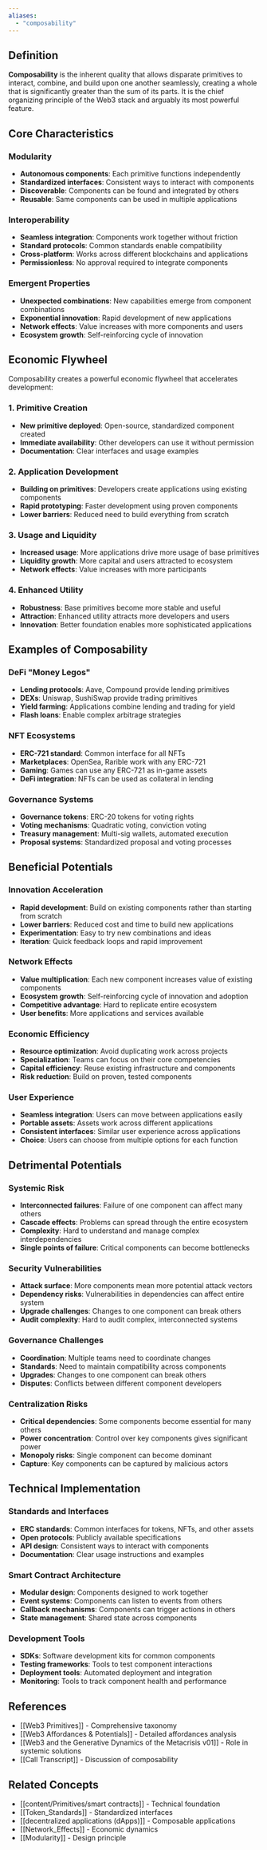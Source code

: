 ```yaml
---
aliases:
  - "composability"
---
```



## Definition

**Composability** is the inherent quality that allows disparate primitives to interact, combine, and build upon one another seamlessly, creating a whole that is significantly greater than the sum of its parts. It is the chief organizing principle of the Web3 stack and arguably its most powerful feature.

## Core Characteristics

### Modularity
- **Autonomous components**: Each primitive functions independently
- **Standardized interfaces**: Consistent ways to interact with components
- **Discoverable**: Components can be found and integrated by others
- **Reusable**: Same components can be used in multiple applications

### Interoperability
- **Seamless integration**: Components work together without friction
- **Standard protocols**: Common standards enable compatibility
- **Cross-platform**: Works across different blockchains and applications
- **Permissionless**: No approval required to integrate components

### Emergent Properties
- **Unexpected combinations**: New capabilities emerge from component combinations
- **Exponential innovation**: Rapid development of new applications
- **Network effects**: Value increases with more components and users
- **Ecosystem growth**: Self-reinforcing cycle of innovation

## Economic Flywheel

Composability creates a powerful economic flywheel that accelerates development:

### 1. Primitive Creation
- **New primitive deployed**: Open-source, standardized component created
- **Immediate availability**: Other developers can use it without permission
- **Documentation**: Clear interfaces and usage examples

### 2. Application Development
- **Building on primitives**: Developers create applications using existing components
- **Rapid prototyping**: Faster development using proven components
- **Lower barriers**: Reduced need to build everything from scratch

### 3. Usage and Liquidity
- **Increased usage**: More applications drive more usage of base primitives
- **Liquidity growth**: More capital and users attracted to ecosystem
- **Network effects**: Value increases with more participants

### 4. Enhanced Utility
- **Robustness**: Base primitives become more stable and useful
- **Attraction**: Enhanced utility attracts more developers and users
- **Innovation**: Better foundation enables more sophisticated applications

## Examples of Composability

### DeFi "Money Legos"
- **Lending protocols**: Aave, Compound provide lending primitives
- **DEXs**: Uniswap, SushiSwap provide trading primitives
- **Yield farming**: Applications combine lending and trading for yield
- **Flash loans**: Enable complex arbitrage strategies

### NFT Ecosystems
- **ERC-721 standard**: Common interface for all NFTs
- **Marketplaces**: OpenSea, Rarible work with any ERC-721
- **Gaming**: Games can use any ERC-721 as in-game assets
- **DeFi integration**: NFTs can be used as collateral in lending

### Governance Systems
- **Governance tokens**: ERC-20 tokens for voting rights
- **Voting mechanisms**: Quadratic voting, conviction voting
- **Treasury management**: Multi-sig wallets, automated execution
- **Proposal systems**: Standardized proposal and voting processes

## Beneficial Potentials

### Innovation Acceleration
- **Rapid development**: Build on existing components rather than starting from scratch
- **Lower barriers**: Reduced cost and time to build new applications
- **Experimentation**: Easy to try new combinations and ideas
- **Iteration**: Quick feedback loops and rapid improvement

### Network Effects
- **Value multiplication**: Each new component increases value of existing components
- **Ecosystem growth**: Self-reinforcing cycle of innovation and adoption
- **Competitive advantage**: Hard to replicate entire ecosystem
- **User benefits**: More applications and services available

### Economic Efficiency
- **Resource optimization**: Avoid duplicating work across projects
- **Specialization**: Teams can focus on their core competencies
- **Capital efficiency**: Reuse existing infrastructure and components
- **Risk reduction**: Build on proven, tested components

### User Experience
- **Seamless integration**: Users can move between applications easily
- **Portable assets**: Assets work across different applications
- **Consistent interfaces**: Similar user experience across applications
- **Choice**: Users can choose from multiple options for each function

## Detrimental Potentials

### Systemic Risk
- **Interconnected failures**: Failure of one component can affect many others
- **Cascade effects**: Problems can spread through the entire ecosystem
- **Complexity**: Hard to understand and manage complex interdependencies
- **Single points of failure**: Critical components can become bottlenecks

### Security Vulnerabilities
- **Attack surface**: More components mean more potential attack vectors
- **Dependency risks**: Vulnerabilities in dependencies can affect entire system
- **Upgrade challenges**: Changes to one component can break others
- **Audit complexity**: Hard to audit complex, interconnected systems

### Governance Challenges
- **Coordination**: Multiple teams need to coordinate changes
- **Standards**: Need to maintain compatibility across components
- **Upgrades**: Changes to one component can break others
- **Disputes**: Conflicts between different component developers

### Centralization Risks
- **Critical dependencies**: Some components become essential for many others
- **Power concentration**: Control over key components gives significant power
- **Monopoly risks**: Single component can become dominant
- **Capture**: Key components can be captured by malicious actors

## Technical Implementation

### Standards and Interfaces
- **ERC standards**: Common interfaces for tokens, NFTs, and other assets
- **Open protocols**: Publicly available specifications
- **API design**: Consistent ways to interact with components
- **Documentation**: Clear usage instructions and examples

### Smart Contract Architecture
- **Modular design**: Components designed to work together
- **Event systems**: Components can listen to events from others
- **Callback mechanisms**: Components can trigger actions in others
- **State management**: Shared state across components

### Development Tools
- **SDKs**: Software development kits for common components
- **Testing frameworks**: Tools to test component interactions
- **Deployment tools**: Automated deployment and integration
- **Monitoring**: Tools to track component health and performance

## References

- [[Web3 Primitives]] - Comprehensive taxonomy
- [[Web3 Affordances & Potentials]] - Detailed affordances analysis
- [[Web3 and the Generative Dynamics of the Metacrisis v01]] - Role in systemic solutions
- [[Call Transcript]] - Discussion of composability

## Related Concepts

- [[content/Primitives/smart contracts]] - Technical foundation
- [[Token_Standards]] - Standardized interfaces
- [[decentralized applications (dApps)]] - Composable applications
- [[Network_Effects]] - Economic dynamics
- [[Modularity]] - Design principle
